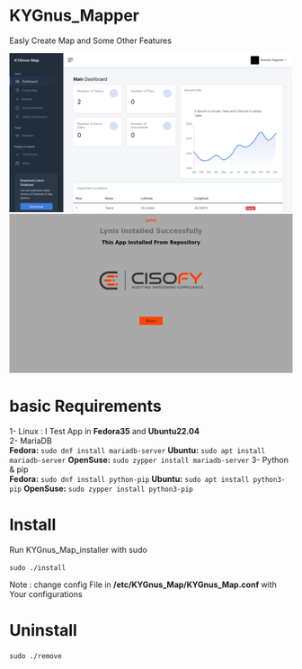# KYGnus_Mapper
Easly Create Map and Some Other Features

![Screenshot](./static/screenshots/KYGnus_Map.png)
![Screenshot](./static/screenshots/KYGnus_Map_Extensions.png)

# basic Requirements

1- Linux : I Test App in **Fedora35** and **Ubuntu22.04** <br />
2- MariaDB <br />
**Fedora:**
`sudo dnf install mariadb-server`
**Ubuntu:**
`sudo apt install mariadb-server`
**OpenSuse:**
`sudo zypper install mariadb-server`
3- Python & pip <br />
**Fedora:**
`sudo dnf install python-pip`
**Ubuntu:**
`sudo apt install python3-pip`
**OpenSuse:**
`sudo zypper install python3-pip`



# Install

Run KYGnus_Map_installer with sudo

`sudo ./install`

Note : change config File in **/etc/KYGnus_Map/KYGnus_Map.conf** with Your configurations

# Uninstall

`sudo ./remove`
